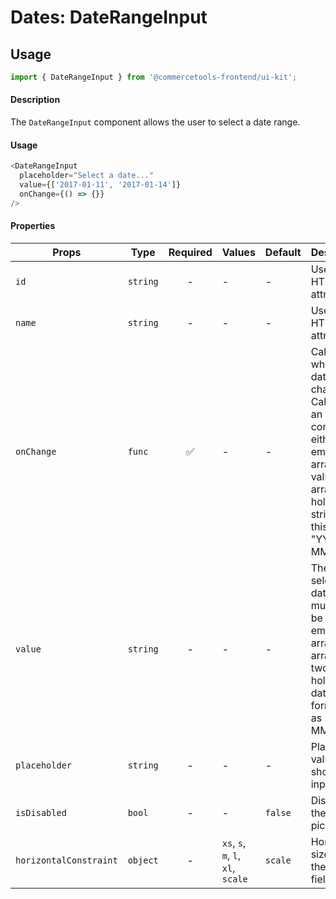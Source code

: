 # Dates: DateRangeInput

## Usage

```js
import { DateRangeInput } from '@commercetools-frontend/ui-kit';
```

#### Description

The `DateRangeInput` component allows the user to select a date range.

#### Usage

```js
<DateRangeInput
  placeholder="Select a date..."
  value={['2017-01-11', '2017-01-14']}
  onChange={() => {}}
/>
```

#### Properties

| Props                  | Type     | Required | Values                             | Default | Description                                                                                                                                                       |
| ---------------------- | -------- | :------: | ---------------------------------- | ------- | ----------------------------------------------------------------------------------------------------------------------------------------------------------------- |
| `id`                   | `string` |    -     | -                                  | -       | Used as the HTML `id` attribute.                                                                                                                                  |
| `name`                 | `string` |    -     | -                                  | -       | Used as the HTML `id` attribute.                                                                                                                                  |
| `onChange`             | `func`   |    ✅    | -                                  | -       | Called when the date range changes. Called with an event containing either an empty array (no value) or an array holding two string in this format: "YYYY-MM-DD". |
| `value`                | `string` |    -     | -                                  | -       | The selected date range, must either be an empty array or an array of two strings holding dates formatted as "YYYY-MM-DD".                                        |
| `placeholder`          | `string` |    -     | -                                  | -       | Placeholder value to show in the input field                                                                                                                      |
| `isDisabled`           | `bool`   |    -     | -                                  | `false` | Disables the date picker                                                                                                                                          |
| `horizontalConstraint` | `object` |    -     | `xs`, `s`, `m`, `l`, `xl`, `scale` | `scale` | Horizontal size limit of the input field.                                                                                                                         |
